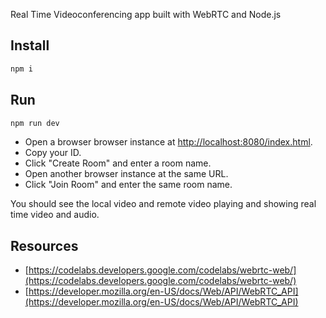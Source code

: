 Real Time Videoconferencing app built with WebRTC and Node.js

## Install

```sh
npm i
```

## Run

```sh
npm run dev
```

- Open a browser browser instance at [http://localhost:8080/index.html](http://localhost:8080/index.html).
- Copy your ID.
- Click "Create Room" and enter a room name.
- Open another browser instance at the same URL.
- Click "Join Room" and enter the same room name.

You should see the local video and remote video playing and showing real time video and audio.

## Resources

- [https://codelabs.developers.google.com/codelabs/webrtc-web/](https://codelabs.developers.google.com/codelabs/webrtc-web/)
- [https://developer.mozilla.org/en-US/docs/Web/API/WebRTC_API](https://developer.mozilla.org/en-US/docs/Web/API/WebRTC_API)
